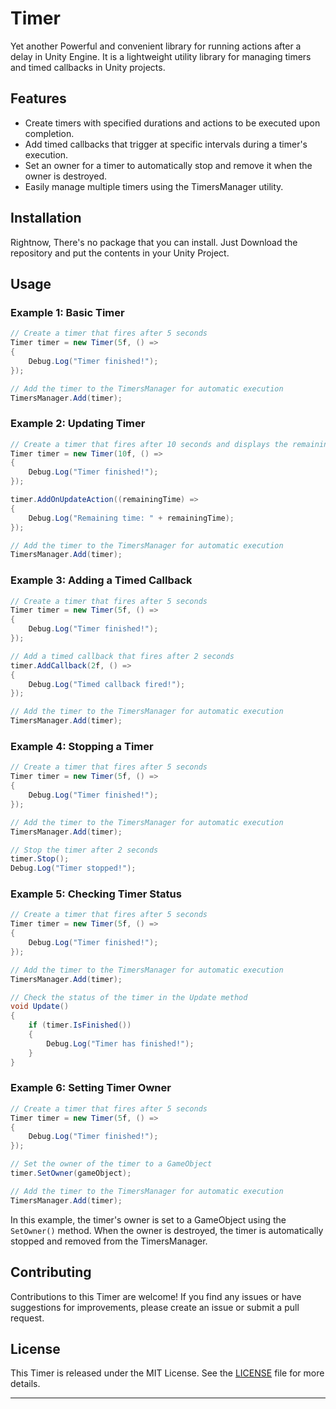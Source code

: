 # Timer
Yet another Powerful and convenient library for running actions after a delay in Unity Engine.
It is a lightweight utility library for managing timers and timed callbacks in Unity projects.

## Features

- Create timers with specified durations and actions to be executed upon completion.
- Add timed callbacks that trigger at specific intervals during a timer's execution.
- Set an owner for a timer to automatically stop and remove it when the owner is destroyed.
- Easily manage multiple timers using the TimersManager utility.

## Installation

Rightnow, There's no package that you can install. Just Download the repository and put the contents in your Unity Project.

## Usage

### Example 1: Basic Timer

```csharp
// Create a timer that fires after 5 seconds
Timer timer = new Timer(5f, () =>
{
    Debug.Log("Timer finished!");
});

// Add the timer to the TimersManager for automatic execution
TimersManager.Add(timer);
```

### Example 2: Updating Timer

```csharp
// Create a timer that fires after 10 seconds and displays the remaining time in each update
Timer timer = new Timer(10f, () =>
{
    Debug.Log("Timer finished!");
});

timer.AddOnUpdateAction((remainingTime) =>
{
    Debug.Log("Remaining time: " + remainingTime);
});

// Add the timer to the TimersManager for automatic execution
TimersManager.Add(timer);
```

### Example 3: Adding a Timed Callback

```csharp
// Create a timer that fires after 5 seconds
Timer timer = new Timer(5f, () =>
{
    Debug.Log("Timer finished!");
});

// Add a timed callback that fires after 2 seconds
timer.AddCallback(2f, () =>
{
    Debug.Log("Timed callback fired!");
});

// Add the timer to the TimersManager for automatic execution
TimersManager.Add(timer);
```

### Example 4: Stopping a Timer

```csharp
// Create a timer that fires after 5 seconds
Timer timer = new Timer(5f, () =>
{
    Debug.Log("Timer finished!");
});

// Add the timer to the TimersManager for automatic execution
TimersManager.Add(timer);

// Stop the timer after 2 seconds
timer.Stop();
Debug.Log("Timer stopped!");
```

### Example 5: Checking Timer Status

```csharp
// Create a timer that fires after 5 seconds
Timer timer = new Timer(5f, () =>
{
    Debug.Log("Timer finished!");
});

// Add the timer to the TimersManager for automatic execution
TimersManager.Add(timer);

// Check the status of the timer in the Update method
void Update()
{
    if (timer.IsFinished())
    {
        Debug.Log("Timer has finished!");
    }
}
```

### Example 6: Setting Timer Owner

```csharp
// Create a timer that fires after 5 seconds
Timer timer = new Timer(5f, () =>
{
    Debug.Log("Timer finished!");
});

// Set the owner of the timer to a GameObject
timer.SetOwner(gameObject);

// Add the timer to the TimersManager for automatic execution
TimersManager.Add(timer);
```

In this example, the timer's owner is set to a GameObject using the `SetOwner()` method. When the owner is destroyed, the timer is automatically stopped and removed from the TimersManager.

## Contributing

Contributions to this Timer are welcome! If you find any issues or have suggestions for improvements, please create an issue or submit a pull request.

## License

This Timer is released under the MIT License. See the [LICENSE](https://github.com/BugsBunny421/Timer/blob/main/LICENSE) file for more details.

---
